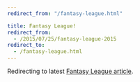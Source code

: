```yaml
---
redirect_from: "/fantasy-league.html"

title: Fantasy League!
redirect_from:
  - /2015/07/25/fantasy-league-2015
redirect_to:
  - /fantasy-league.html
---
```


Redirecting to latest <a href="/fantasy-league.html">Fantasy League article</a>.
